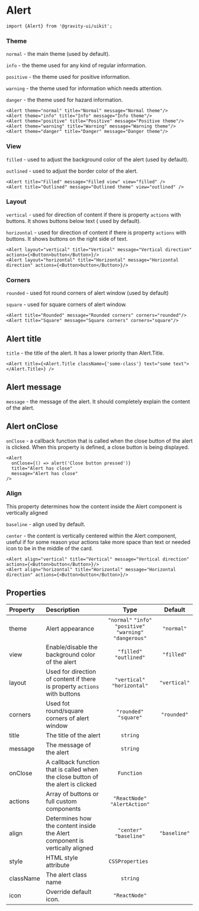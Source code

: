<!--GITHUB_BLOCK-->

# Alert

<!--/GITHUB_BLOCK-->

```tsx
import {Alert} from '@gravity-ui/uikit';
```

### Theme

`normal` - the main theme (used by default).

`info` - the theme used for any kind of regular information.

`positive` - the theme used for positive information.

`warning` - the theme used for information which needs attention.

`danger` - the theme used for hazard information.

<!--LANDING_BLOCK
<ExampleBlock
    code={`
<Alert theme="normal" title="Normal" message="Normal theme" />
<Alert theme="info" title="Info" message="Info theme" />
<Alert theme="positive" title="Positive" message="Positive theme" />
<Alert theme="warning" title="Warning" message="Warning theme" />
<Alert theme="danger" title="Danger" message="Danger theme" />
`}>
    <UIKit.Alert theme="normal" title="Normal" message="Normal theme" />
    <UIKit.Alert theme="info" title="Info" message="Info theme" />
    <UIKit.Alert theme="positive" title="Positive" message="Positive theme" />
    <UIKit.Alert theme="warning" title="Warning" message="Warning theme" />
    <UIKit.Alert theme="danger" title="Danger" message="Danger theme" />
</ExampleBlock>
LANDING_BLOCK-->

<!--GITHUB_BLOCK-->

```tsx
<Alert theme="normal" title="Normal" message="Normal theme"/>
<Alert theme="info" title="Info" message="Info theme"/>
<Alert theme="positive" title="Positive" message="Positive theme"/>
<Alert theme="warning" title="Warning" message="Warning theme"/>
<Alert theme="danger" title="Danger" message="Danger theme"/>
```

<!--/GITHUB_BLOCK-->

### View

`filled` - used to adjust the background color of the alert (used by default).

`outlined` - used to adjust the border color of the alert.

<!--LANDING_BLOCK
<ExampleBlock
    code={`
<Alert title="Filled" message="Filled view" view="filled" />
<Alert title="Outlined" message="Outlined theme" view="outlined" />
`}
>
    <UIKit.Alert title="Filled" message="Filled view" view="filled" />
    <UIKit.Alert title="Outlined" message="Outlined theme" view="outlined" />
</ExampleBlock>
LANDING_BLOCK-->

<!--GITHUB_BLOCK-->

```
<Alert title="Filled" message="Filled view" view="filled" />
<Alert title="Outlined" message="Outlined theme" view="outlined" />
```

<!--/GITHUB_BLOCK-->

### Layout

`vertical` - used for direction of content if there is property `actions` with buttons. It shows buttons below text (
used
by default).

`horizontal` - used for direction of content if there is property `actions` with buttons. It shows buttons on the right
side of text.

<!--LANDING_BLOCK
<ExampleBlock
    code={`
<Alert layout="vertical" title="Vertical" message="Vertical direction" actions={<Button>button</Button>} />
<Alert layout="horizontal" title="Horizontal" message="Horizontal direction" actions={<Button>button</Button>} />
`}>
    <UIKit.Alert layout="vertical" title="Vertical" message="Vertical direction" actions={<UIKit.Button>button</UIKit.Button>} />
    <UIKit.Alert layout="horizontal" title="Horizontal" message="Horizontal direction" actions={<UIKit.Button>button</UIKit.Button>} />
</ExampleBlock>
LANDING_BLOCK-->

<!--GITHUB_BLOCK-->

```tsx
<Alert layout="vertical" title="Vertical" message="Vertical direction" actions={<Button>button</Button>}/>
<Alert layout="horizontal" title="Horizontal" message="Horizontal direction" actions={<Button>button</Button>}/>
```

<!--/GITHUB_BLOCK-->

### Corners

`rounded` - used fot round corners of alert window (used by default)

`square` - used for square corners of alert window.

<!--LANDING_BLOCK
<ExampleBlock
    code={`
<Alert title="Rounded" message="Rounded corners" corners="rounded"  />
<Alert title="Square" message="Square corners" corners="square" />
`}
>
    <UIKit.Alert title="Rounded" message="Rounded corners" corners="rounded"  />
    <UIKit.Alert title="Square" message="Square corners" corners="square" />
</ExampleBlock>
LANDING_BLOCK-->

<!--GITHUB_BLOCK-->

```tsx
<Alert title="Rounded" message="Rounded corners" corners="rounded"/>
<Alert title="Square" message="Square corners" corners="square"/>
```

<!--/GITHUB_BLOCK-->

## Alert title

`title` - the title of the alert. It has a lower priority than Alert.Title.

<!--LANDING_BLOCK
<ExampleBlock
    code={`
<Alert title={<Alert.Title className={'some-class'} text="some text"></Alert.Title>} />
`}
>
    <UIKit.Alert title={<UIKit.Alert.Title className={'some-class'} text="some text"></UIKit.Alert.Title>} />
</ExampleBlock>
LANDING_BLOCK-->

<!--GITHUB_BLOCK-->

```tsx
<Alert title={<Alert.Title className={'some-class'} text="some text"></Alert.Title>} />
```

<!--/GITHUB_BLOCK-->

## Alert message

`message` - the message of the alert. It should completely explain the content of the alert.

## Alert onClose

`onClose` - a callback function that is called when the close button of the alert is clicked. When this property is
defined, a close button is being displayed.

<!--LANDING_BLOCK
<ExampleBlock
    code={`
<Alert onClose={() => alert('Close button pressed')} title="Alert has close" message="Alert has close" />
`}
>
    <UIKit.Alert onClose={() => alert('Close button pressed')} title="Alert has close" message="Alert has close" />
</ExampleBlock>
LANDING_BLOCK-->

<!--GITHUB_BLOCK-->

```tsx
<Alert
  onClose={() => alert('Close button pressed')}
  title="Alert has close"
  message="Alert has close"
/>
```

<!--/GITHUB_BLOCK-->

### Align

This property determines how the content inside the Alert component is vertically aligned

`baseline` - align used by default.

`center` - the content is vertically centered within the Alert component, useful if for some reason your actions take
more space than text
or needed icon to be in the middle of the card.

<!--LANDING_BLOCK
<ExampleBlock
    code={`
<Alert align="baseline" theme="info" title="Baseline" message="Baseline align" actions={<Button>button</Button>} />
<Alert align="center" theme="info" title="Center" message="Center align" actions={<Button>button</Button>} align="center"/>
`}>
    <UIKit.Alert align="baseline" theme="info" title="Baseline" message="Baseline align" actions={<UIKit.Button>button</UIKit.Button>} />
    <UIKit.Alert align="center" theme="info" title="Center" message="Center align" actions={<UIKit.Button>button</UIKit.Button>} align="center"/>
</ExampleBlock>
LANDING_BLOCK-->

<!--GITHUB_BLOCK-->

```tsx
<Alert align="vertical" title="Vertical" message="Vertical direction" actions={<Button>button</Button>}/>
<Alert align="horizontal" title="Horizontal" message="Horizontal direction" actions={<Button>button</Button>}/>
```

<!--/GITHUB_BLOCK-->

## Properties

| Property  | Description                                                                      |                            Type                            |   Default    |
| :-------- | :------------------------------------------------------------------------------- | :--------------------------------------------------------: | :----------: |
| theme     | Alert appearance                                                                 | `"normal"` `"info"` `"positive"` `"warning"` `"dangerous"` |  `"normal"`  |
| view      | Enable/disable the background color of the alert                                 |                  `"filled"` `"outlined"`                   |  `"filled"`  |
| layout    | Used for direction of content if there is property `actions` with buttons        |                `"vertical"` `"horizontal"`                 | `"vertical"` |
| corners   | Used fot round/square corners of alert window                                    |                   `"rounded"` `"square"`                   | `"rounded"`  |
| title     | The title of the alert                                                           |                          `string`                          |              |
| message   | The message of the alert                                                         |                          `string`                          |              |
| onClose   | A callback function that is called when the close button of the alert is clicked |                         `Function`                         |              |
| actions   | Array of buttons or full custom components                                       |               `"ReactNode"` `"AlertAction"`                |              |
| align     | Determines how the content inside the Alert component is vertically aligned      |                  `"center"` `"baseline"`                   | `"baseline"` |
| style     | HTML style attribute                                                             |                      `CSSProperties `                      |              |
| className | The alert class name                                                             |                          `string`                          |              |
| icon      | Override default icon.                                                           |                       `"ReactNode"`                        |              |

